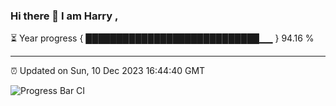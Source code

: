 ### Hi there 👋 I am Harry , 

⏳ Year progress { ████████████████████████████▁▁ } 94.16 %

---

⏰ Updated on Sun, 10 Dec 2023 16:44:40 GMT

![Progress Bar CI](https://github.com/duykhang68/duykhang68/workflows/Progress%20Bar%20CI/badge.svg)
